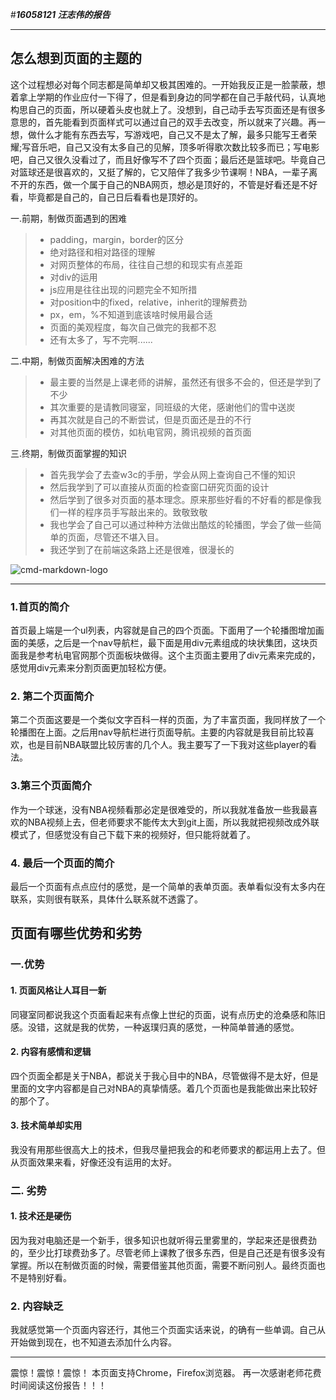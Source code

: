 ﻿#***16058121 汪志伟的报告***  

------
## 怎么想到页面的主题的

这个过程想必对每个同志都是简单却又极其困难的。一开始我反正是一脸蒙蔽，想着拿上学期的作业应付一下得了，但是看到身边的同学都在自己手敲代码，认真地构思自己的页面，所以硬着头皮也就上了。没想到，自己动手去写页面还是有很多意思的，首先能看到页面样式可以通过自己的双手去改变，所以就来了兴趣。再一想，做什么才能有东西去写，写游戏吧，自己又不是太了解，最多只能写王者荣耀;写音乐吧，自己又没有太多自己的见解，顶多听得歌次数比较多而已；写电影吧，自己又很久没看过了，而且好像写不了四个页面；最后还是篮球吧。毕竟自己对篮球还是很喜欢的，又挺了解的，它又陪伴了我多少节课啊！NBA，一辈子离不开的东西，做一个属于自己的NBA网页，想必是顶好的，不管是好看还是不好看，毕竟都是自己的，自己日后看看也是顶好的。


一.前期，制做页面遇到的困难

> * padding，margin，border的区分
> * 绝对路径和相对路径的理解
> * 对网页整体的布局，往往自己想的和现实有点差距
> * 对div的运用
> * js应用是往往出现的问题完全不知所措
> * 对position中的fixed，relative，inherit的理解费劲
> * px，em，%不知道到底该啥时候用最合适
> * 页面的美观程度，每次自己做完的我都不忍
> * 还有太多了，写不完啊......


二.中期，制做页面解决困难的方法

> * 最主要的当然是上课老师的讲解，虽然还有很多不会的，但还是学到了不少
> * 其次重要的是请教同寝室，同班级的大佬，感谢他们的雪中送炭
> * 再其次就是自己的不断尝试，但是页面还是丑的不行
> * 对其他页面的模仿，如杭电官网，腾讯视频的首页面

三.终期，制做页面掌握的知识

> * 首先我学会了去查w3c的手册，学会从网上查询自己不懂的知识
> * 然后我学到了可以直接从页面的检查窗口研究页面的设计
> * 然后学到了很多对页面的基本理念。原来那些好看的不好看的都是像我们一样的程序员手写敲出来的。致敬致敬
> * 我也学会了自己可以通过种种方法做出酷炫的轮播图，学会了做一些简单的页面，尽管还不堪入目。
> * 我还学到了在前端这条路上还是很难，很漫长的

![cmd-markdown-logo](http://img1.ali213.net/picfile/News/2014/07/11/pm/584_20140711204232484.jpg)




------



### 1.首页的简介

首页最上端是一个ul列表，内容就是自己的四个页面。下面用了一个轮播图增加画面的美感，之后是一个nav导航栏，最下面是用div元素组成的块状集团，这块页面我是参考杭电官网那个页面板块做得。这个主页面主要用了div元素来完成的，感觉用div元素来分割页面更加轻松方便。

### 2. 第二个页面简介

第二个页面这要是一个类似文字百科一样的页面，为了丰富页面，我同样放了一个轮播图在上面。之后用nav导航栏进行页面导航。主要的内容就是我目前比较喜欢，也是目前NBA联盟比较厉害的几个人。我主要写了一下我对这些player的看法。

### 3.第三个页面简介

作为一个球迷，没有NBA视频看那必定是很难受的，所以我就准备放一些我最喜欢的NBA视频上去，但老师要求不能传太大到git上面，所以我就把视频改成外联模式了，但感觉没有自己下载下来的视频好，但只能将就着了。

### 4. 最后一个页面的简介

最后一个页面有点点应付的感觉，是一个简单的表单页面。表单看似没有太多内在联系，实则很有联系，具体什么联系就不透露了。


## 页面有哪些优势和劣势
### 一.优势


#### 1. 页面风格让人耳目一新

同寝室同都说我这个页面看起来有点像上世纪的页面，说有点历史的沧桑感和陈旧感。没错，这就是我的优势，一种返璞归真的感觉，一种简单普通的感觉。

#### 2. 内容有感情和逻辑

四个页面全都是关于NBA，都说关于我心目中的NBA，尽管做得不是太好，但是里面的文字内容都是自己对NBA的真挚情感。着几个页面也是我能做出来比较好的那个了。

#### 3. 技术简单却实用

我没有用那些很高大上的技术，但我尽量把我会的和老师要求的都运用上去了。但从页面效果来看，好像还没有运用的太好。

### 二. 劣势   

#### 1. 技术还是硬伤
因为我对电脑还是一个新手，很多知识也就听得云里雾里的，学起来还是很费劲的，至少比打球费劲多了。尽管老师上课教了很多东西，但是自己还是有很多没有掌握。所以在制做页面的时候，需要借鉴其他页面，需要不断问别人。最终页面也不是特别好看。


### 2. 内容缺乏
我就感觉第一个页面内容还行，其他三个页面实话来说，的确有一些单调。自己从开始做到现在，也不知道去添加什么内容。



------

震惊！震惊！震惊！
本页面支持Chrome，Firefox浏览器。
再一次感谢老师花费时间阅读这份报告！！！

